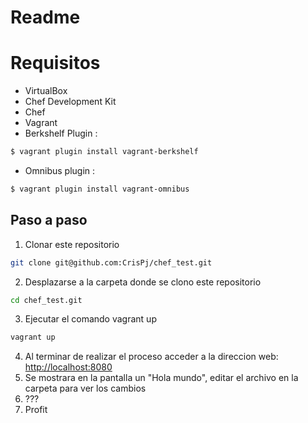 # Readme

# Requisitos
- VirtualBox
- Chef Development Kit
- Chef
- Vagrant
- Berkshelf Plugin : 
```sh
$ vagrant plugin install vagrant-berkshelf
```
- Omnibus plugin :
```sh
$ vagrant plugin install vagrant-omnibus
```

## Paso a paso
1. Clonar este repositorio
```sh
git clone git@github.com:CrisPj/chef_test.git
```
2. Desplazarse a la carpeta donde se clono este repositorio
```sh
cd chef_test.git
```
3. Ejecutar el comando vagrant up
```sh
vagrant up
```
4. Al terminar de realizar el proceso acceder a la direccion web:  
[http://localhost:8080](http://localhost:8080)
5. Se mostrara en la pantalla un "Hola mundo", editar el archivo en la carpeta para ver los cambios
6. ???
7. Profit
